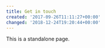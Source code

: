 ```yaml
---
title: Get in touch
created: '2017-09-26T11:11:27+00:00'
changed: '2018-12-24T19:20:44+00:00'
---
```


This is a standalone page. 